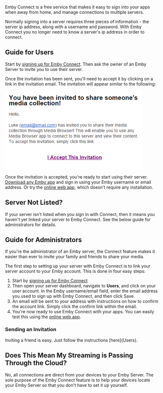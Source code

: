 Emby Connect is a free service that makes it easy to sign into your apps when away from home, and manage connections to multiple servers.

Normally signing into a server requires three pieces of information - the server ip address, along with a username and password. With Emby Connect you no longer need to know a server's ip address in order to connect.

## Guide for Users

Start by [signing up for Emby Connect](http://emby.media/connect/). Then ask the owner of an Emby Server to invite you to use their server.

Once the invitation has been sent, you'll need to accept it by clicking on a link in the invitation email. The invitation will appear similar to the following:

![](images/server/connect1.png)

Once the invitation is accepted, you're ready to start using their server. [Download any Emby app](http://emby.media/download) and sign in using your Emby username or email address. Or try the [online web app](http://app.emby.media), which doesn't require any installation.

## Server Not Listed?

If your server isn't listed when you sign in with Connect, then it means you haven't yet linked your server to Emby Connect. See the below guide for administrators for details.

## Guide for Administrators

If you're the administrator of an Emby server, the Connect feature makes it easier than ever to invite your family and friends to share your media.

The first step to setting up your server with Emby Connect is to link your server account to your Emby account. This is done in four easy steps:

1. Start by [signing up for Emby Connect](http://emby.media/connect/)
2. Then open your server dashboard, navigate to **Users**, and click on your user account. In the Emby username/email field, enter the email address you used to sign up with Emby Connect, and then click Save.
3. An email will be sent to your address with instructions on how to confirm the account link. Simply click the confirm link within the email.
4. You're now ready to use Emby Connect with your apps. You can easily test this using the [online web app](http://app.emby.media).

### Sending an Invitation

Inviting a friend is easy. Just follow the instructions [here]{Users}.

## Does This Mean My Streaming is Passing Through the Cloud?

No, all connections are direct from your devices to your Emby Server. The sole purpose of the Emby Connect feature is to help your devices locate your Emby Server so that you don't have to set it up yourself.